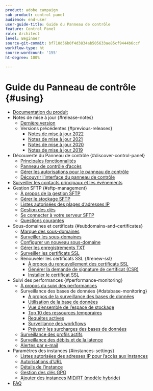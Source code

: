 ```yaml
---
product: adobe campaign
sub-product: control panel
audience: end-user
user-guide-title: Guide du Panneau de contrôle
feature: Control Panel
role: Architect
level: Beginner
source-git-commit: bf710d56b0f4d3834ab505633ae85cf9444b6ccf
workflow-type: ht
source-wordcount: '155'
ht-degree: 100%

---
```



# Guide du Panneau de contrôle {#using}

+ [Documentation du produit](control-panel-home.md)
+ Notes de mise à jour {#release-notes}
   + [Dernière version](rn/release-notes.md)
   + Versions précédentes {#previous-releases}
      + [Notes de mise à jour 2022](rn/release-notes-2022.md)
      + [Notes de mise à jour 2021](rn/release-notes-2021.md)
      + [Notes de mise à jour       2020](rn/release-notes-2020.md)
      + [Notes de mise à jour       2019](rn/release-notes-2019.md)
+ Découverte du Panneau de contrôle {#discover-control-panel}
   + [Principales fonctionnalités](discover/using/key-features.md)
   + [Panneau de contrôle d’accès](discover/using/accessing-control-panel.md)
   + [Gérer les autorisations pour le panneau de contrôle](discover/using/managing-permissions.md)
   + [Découvrir l’interface du panneau de contrôle](discover/using/discovering-the-interface.md)
+ [Surveiller les contacts principaux et les événements](service-events/service-events.md)
+ Gestion SFTP {#sftp-management}
   + [À propos de la gestion SFTP](sftp/using/about-sftp-management.md)
   + [Gérer le stockage SFTP](sftp/using/sftp-storage-management.md)
   + [Listes autorisées des plages d’adresses IP](sftp/using/ip-range-allow-listing.md)
   + [Gestion des clés](sftp/using/key-management.md)
   + [Se connecter à votre serveur SFTP](sftp/using/logging-into-sftp-server.md)
   + [Questions courantes](sftp/using/common-questions.md)
+ Sous-domaines et certificats {#subdomains-and-certificates}
   + [Marque des sous-domaines](subdomains-certificates/using/subdomains-branding.md)
   + [Surveiller les sous-domaines](subdomains-certificates/using/monitoring-subdomains.md)
   + [Configurer un nouveau sous-domaine](subdomains-certificates/using/setting-up-new-subdomain.md)
   + [Gérer les enregistrements TXT](subdomains-certificates/using/managing-txt-records.md)
   + [Surveiller les certificats SSL](subdomains-certificates/using/monitoring-ssl-certificates.md)
   + Renouveler les certificats SSL {#renew-ssl}
      + [À propos du renouvellement des certificats SSL](subdomains-certificates/using/renewing-subdomain-certificate.md)
      + [Générer la demande de signature de certificat (CSR)](subdomains-certificates/using/generate-csr.md)
      + [Installer le certificat SSL](subdomains-certificates/using/install-ssl-certificate.md)
+ Suivi des performances {#performance-monitoring}
   + [À propos du suivi des performances](performance-monitoring/using/about-performance-monitoring.md)
   + Surveillance des bases de données {#database-monitoring}
      + [À propos de la surveillance des bases de données](performance-monitoring/using/database-monitoring.md)
      + [Utilisation de la base de données](performance-monitoring/using/database-utilization.md)
      + [Vue d’ensemble de l’espace de stockage](performance-monitoring/using/database-storage-overview.md)
      + [Top 10 des ressources temporaires](performance-monitoring/using/database-top-ten-resources.md)
      + [Requêtes actives](performance-monitoring/using/database-active-queries.md)
      + [Surveillance des workflows](performance-monitoring/using/workflow-monitoring.md)
      + [Prévenir les surcharges des bases de données](performance-monitoring/using/database-preventing-overload.md)
   + [Surveillance des profils actifs](performance-monitoring/using/active-profiles-monitoring.md)
   + [Surveillance des débits et de la latence](performance-monitoring/using/thoughputs-latencies.md)
   + [Alertes par e-mail](performance-monitoring/using/email-alerting.md)
+ Paramètres des instances {#instances-settings}
   + [Listes autorisées des adresses IP pour l’accès aux instances](instances-settings/using/ip-allow-listing-instance-access.md)
   + [Autorisations d’URL](instances-settings/using/url-permissions.md)
   + [Détails de l’instance](instances-settings/using/instance-details.md)
   + [Gestion des clés GPG](instances-settings/using/gpg-keys-management.md)
   + [Ajouter des instances MID/RT (modèle hybride)](instances-settings/using/external-accounts.md)
+ [FAQ](faq.md)
